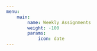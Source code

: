 ```yaml
---
menu:
    main:
        name: Weekly Assignments
        weight: -100
        params:
            icon: date
---
```






































































